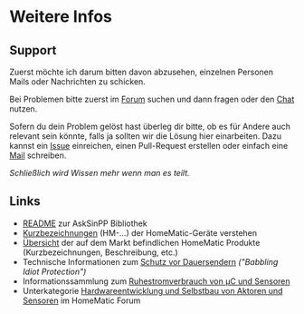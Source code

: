 # Weitere Infos

## Support

Zuerst möchte ich darum bitten davon abzusehen, einzelnen Personen Mails oder Nachrichten zu schicken.

Bei Problemen bitte zuerst im [Forum](https://homematic-forum.de/forum/viewforum.php?f=76) suchen und dann fragen
oder den [Chat](https://join.slack.com/t/homematicuser/shared_invite/enQtNDgyNDM2OTkyMDA2LWY1YjY0NTE0NmY0OWM3YWUzMzAzMTgxYmRjMTMyOWE3NjkxNDdlMDY5ZjlhYzM5Nzg2N2U2YjdmNzNlYWNhNTU)
nutzen. 

Sofern du dein Problem gelöst hast überleg dir bitte, ob es für Andere auch relevant sein könnte, falls ja sollten wir die Lösung
hier einarbeiten. Dazu kannst ein [Issue](https://github.com/jp112sdl/AskSinPPCollection/issues) einreichen, einen Pull-Request erstellen
oder einfach eine [Mail](mailto:asppc@psi.cx) schreiben.

_Schließlich wird Wissen mehr wenn man es teilt._


## Links

- [README](https://github.com/pa-pa/AskSinPP/blob/master/README.md) zur AskSinPP Bibliothek
- [Kurzbezeichnungen](https://wiki.fhem.de/wiki/HomeMatic_Namen_verstehen) (HM-...) der HomeMatic-Geräte verstehen
- [Übersicht](https://wiki.fhem.de/wiki/Homematic-Ger%C3%A4te%C3%BCbersicht) der auf dem Markt befindlichen HomeMatic Produkte (Kurzbezeichnungen, Beschreibung, etc.)
- Technische Informationen zum [Schutz vor Dauersendern](https://github.com/TomMajor/AskSinPP_Examples/tree/master/Info/Babbling%20Idiot%20Protection) _("Babbling Idiot Protection")_
- Informationssammlung zum [Ruhestromverbrauch von µC und Sensoren](https://github.com/TomMajor/AskSinPP_Examples/tree/master/Info/Ruhestrom)
- Unterkategorie [Hardwareentwicklung und Selbstbau von Aktoren und Sensoren](https://homematic-forum.de/forum/viewforum.php?f=76) im HomeMatic Forum
